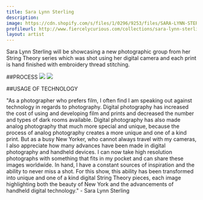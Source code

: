 ```yaml
---
title: Sara Lynn Sterling
description: 
image: https://cdn.shopify.com/s/files/1/0296/9253/files/SARA-LYNN-STERLING-FINAL.jpg?1122424877518274988
profileurl: http://www.fiercelycurious.com/collections/sara-lynn-sterling
layout: artist
---
```


Sara Lynn Sterling will be showcasing a new photographic group from her String Theory series which was shot using her digital camera and each print is hand finished with embroidery thread stitching.

##PROCESS
![](https://cdn.shopify.com/s/files/1/0296/9253/files/SARA-LYNN-STERLING-PROCESS-1.jpg?1122424877518274988)
![](https://cdn.shopify.com/s/files/1/0296/9253/files/SARA-LYNN-STERLING-PROCESS-2.jpg?1122424877518274988)

##USAGE OF TECHNOLOGY

"As a photographer who prefers film, I often find I am speaking out against technology in regards to photography. Digital photography has increased the cost of using and developing film and prints and decreased the number and types of dark rooms available. Digital photography has also made analog photography that much more special and unique, because the process of analog photography creates a more unique and one of a kind print.  But as a busy New Yorker, who cannot always travel with my cameras, I also appreciate how many advances have been made in digital photography and handheld devices.  I can now take high resolution photographs with something that fits in my pocket and can share these images worldwide. In hand, I have a constant sources of inspiration and the ability to never miss a shot. For this show, this ability has been transformed into unique and one of a kind digital String Theory pieces, each image highlighting both the beauty of New York and the advancements of handheld digital technology." - Sara Lynn Sterling

